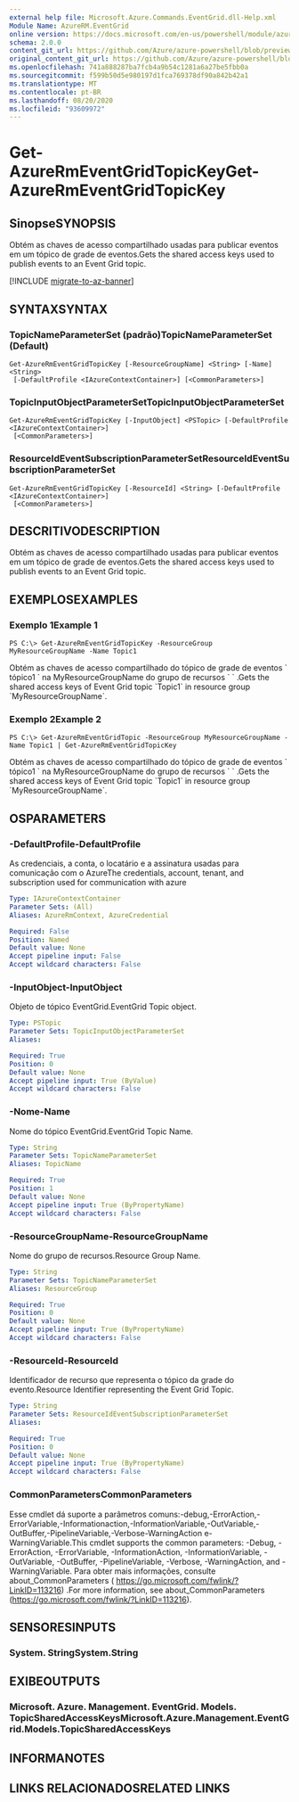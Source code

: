 ```yaml
---
external help file: Microsoft.Azure.Commands.EventGrid.dll-Help.xml
Module Name: AzureRM.EventGrid
online version: https://docs.microsoft.com/en-us/powershell/module/azurerm.eventgrid/get-azurermeventgridtopickey
schema: 2.0.0
content_git_url: https://github.com/Azure/azure-powershell/blob/preview/src/ResourceManager/EventGrid/Commands.EventGrid/help/Get-AzureRmEventGridTopicKey.md
original_content_git_url: https://github.com/Azure/azure-powershell/blob/preview/src/ResourceManager/EventGrid/Commands.EventGrid/help/Get-AzureRmEventGridTopicKey.md
ms.openlocfilehash: 741a888287ba7fcb4a9b54c1281a6a27be5fbb0a
ms.sourcegitcommit: f599b50d5e980197d1fca769378df90a842b42a1
ms.translationtype: MT
ms.contentlocale: pt-BR
ms.lasthandoff: 08/20/2020
ms.locfileid: "93609972"
---
```

# <span data-ttu-id="1adf6-101">Get-AzureRmEventGridTopicKey</span><span class="sxs-lookup"><span data-stu-id="1adf6-101">Get-AzureRmEventGridTopicKey</span></span>

## <span data-ttu-id="1adf6-102">Sinopse</span><span class="sxs-lookup"><span data-stu-id="1adf6-102">SYNOPSIS</span></span>
<span data-ttu-id="1adf6-103">Obtém as chaves de acesso compartilhado usadas para publicar eventos em um tópico de grade de eventos.</span><span class="sxs-lookup"><span data-stu-id="1adf6-103">Gets the shared access keys used to publish events to an Event Grid topic.</span></span>

[!INCLUDE [migrate-to-az-banner](../../includes/migrate-to-az-banner.md)]

## <span data-ttu-id="1adf6-104">SYNTAX</span><span class="sxs-lookup"><span data-stu-id="1adf6-104">SYNTAX</span></span>

### <span data-ttu-id="1adf6-105">TopicNameParameterSet (padrão)</span><span class="sxs-lookup"><span data-stu-id="1adf6-105">TopicNameParameterSet (Default)</span></span>
```
Get-AzureRmEventGridTopicKey [-ResourceGroupName] <String> [-Name] <String>
 [-DefaultProfile <IAzureContextContainer>] [<CommonParameters>]
```

### <span data-ttu-id="1adf6-106">TopicInputObjectParameterSet</span><span class="sxs-lookup"><span data-stu-id="1adf6-106">TopicInputObjectParameterSet</span></span>
```
Get-AzureRmEventGridTopicKey [-InputObject] <PSTopic> [-DefaultProfile <IAzureContextContainer>]
 [<CommonParameters>]
```

### <span data-ttu-id="1adf6-107">ResourceIdEventSubscriptionParameterSet</span><span class="sxs-lookup"><span data-stu-id="1adf6-107">ResourceIdEventSubscriptionParameterSet</span></span>
```
Get-AzureRmEventGridTopicKey [-ResourceId] <String> [-DefaultProfile <IAzureContextContainer>]
 [<CommonParameters>]
```

## <span data-ttu-id="1adf6-108">DESCRITIVO</span><span class="sxs-lookup"><span data-stu-id="1adf6-108">DESCRIPTION</span></span>
<span data-ttu-id="1adf6-109">Obtém as chaves de acesso compartilhado usadas para publicar eventos em um tópico de grade de eventos.</span><span class="sxs-lookup"><span data-stu-id="1adf6-109">Gets the shared access keys used to publish events to an Event Grid topic.</span></span>

## <span data-ttu-id="1adf6-110">EXEMPLOS</span><span class="sxs-lookup"><span data-stu-id="1adf6-110">EXAMPLES</span></span>

### <span data-ttu-id="1adf6-111">Exemplo 1</span><span class="sxs-lookup"><span data-stu-id="1adf6-111">Example 1</span></span>
```
PS C:\> Get-AzureRmEventGridTopicKey -ResourceGroup MyResourceGroupName -Name Topic1
```

<span data-ttu-id="1adf6-112">Obtém as chaves de acesso compartilhado do tópico de grade de eventos \` tópico1 \` na MyResourceGroupName do grupo de recursos \` \` .</span><span class="sxs-lookup"><span data-stu-id="1adf6-112">Gets the shared access keys of Event Grid topic \`Topic1\` in resource group \`MyResourceGroupName\`.</span></span>

### <span data-ttu-id="1adf6-113">Exemplo 2</span><span class="sxs-lookup"><span data-stu-id="1adf6-113">Example 2</span></span>
```
PS C:\> Get-AzureRmEventGridTopic -ResourceGroup MyResourceGroupName -Name Topic1 | Get-AzureRmEventGridTopicKey
```

<span data-ttu-id="1adf6-114">Obtém as chaves de acesso compartilhado do tópico de grade de eventos \` tópico1 \` na MyResourceGroupName do grupo de recursos \` \` .</span><span class="sxs-lookup"><span data-stu-id="1adf6-114">Gets the shared access keys of Event Grid topic \`Topic1\` in resource group \`MyResourceGroupName\`.</span></span>

## <span data-ttu-id="1adf6-115">OS</span><span class="sxs-lookup"><span data-stu-id="1adf6-115">PARAMETERS</span></span>

### <span data-ttu-id="1adf6-116">-DefaultProfile</span><span class="sxs-lookup"><span data-stu-id="1adf6-116">-DefaultProfile</span></span>
<span data-ttu-id="1adf6-117">As credenciais, a conta, o locatário e a assinatura usadas para comunicação com o Azure</span><span class="sxs-lookup"><span data-stu-id="1adf6-117">The credentials, account, tenant, and subscription used for communication with azure</span></span>

```yaml
Type: IAzureContextContainer
Parameter Sets: (All)
Aliases: AzureRmContext, AzureCredential

Required: False
Position: Named
Default value: None
Accept pipeline input: False
Accept wildcard characters: False
```

### <span data-ttu-id="1adf6-118">-InputObject</span><span class="sxs-lookup"><span data-stu-id="1adf6-118">-InputObject</span></span>
<span data-ttu-id="1adf6-119">Objeto de tópico EventGrid.</span><span class="sxs-lookup"><span data-stu-id="1adf6-119">EventGrid Topic object.</span></span>

```yaml
Type: PSTopic
Parameter Sets: TopicInputObjectParameterSet
Aliases: 

Required: True
Position: 0
Default value: None
Accept pipeline input: True (ByValue)
Accept wildcard characters: False
```

### <span data-ttu-id="1adf6-120">-Nome</span><span class="sxs-lookup"><span data-stu-id="1adf6-120">-Name</span></span>
<span data-ttu-id="1adf6-121">Nome do tópico EventGrid.</span><span class="sxs-lookup"><span data-stu-id="1adf6-121">EventGrid Topic Name.</span></span>

```yaml
Type: String
Parameter Sets: TopicNameParameterSet
Aliases: TopicName

Required: True
Position: 1
Default value: None
Accept pipeline input: True (ByPropertyName)
Accept wildcard characters: False
```

### <span data-ttu-id="1adf6-122">-ResourceGroupName</span><span class="sxs-lookup"><span data-stu-id="1adf6-122">-ResourceGroupName</span></span>
<span data-ttu-id="1adf6-123">Nome do grupo de recursos.</span><span class="sxs-lookup"><span data-stu-id="1adf6-123">Resource Group Name.</span></span>

```yaml
Type: String
Parameter Sets: TopicNameParameterSet
Aliases: ResourceGroup

Required: True
Position: 0
Default value: None
Accept pipeline input: True (ByPropertyName)
Accept wildcard characters: False
```

### <span data-ttu-id="1adf6-124">-ResourceId</span><span class="sxs-lookup"><span data-stu-id="1adf6-124">-ResourceId</span></span>
<span data-ttu-id="1adf6-125">Identificador de recurso que representa o tópico da grade do evento.</span><span class="sxs-lookup"><span data-stu-id="1adf6-125">Resource Identifier representing the Event Grid Topic.</span></span>

```yaml
Type: String
Parameter Sets: ResourceIdEventSubscriptionParameterSet
Aliases: 

Required: True
Position: 0
Default value: None
Accept pipeline input: True (ByPropertyName)
Accept wildcard characters: False
```

### <span data-ttu-id="1adf6-126">CommonParameters</span><span class="sxs-lookup"><span data-stu-id="1adf6-126">CommonParameters</span></span>
<span data-ttu-id="1adf6-127">Esse cmdlet dá suporte a parâmetros comuns:-debug,-ErrorAction,-ErrorVariable,-Informationaction,-InformationVariable,-OutVariable,-OutBuffer,-PipelineVariable,-Verbose-WarningAction e-WarningVariable.</span><span class="sxs-lookup"><span data-stu-id="1adf6-127">This cmdlet supports the common parameters: -Debug, -ErrorAction, -ErrorVariable, -InformationAction, -InformationVariable, -OutVariable, -OutBuffer, -PipelineVariable, -Verbose, -WarningAction, and -WarningVariable.</span></span> <span data-ttu-id="1adf6-128">Para obter mais informações, consulte about_CommonParameters ( https://go.microsoft.com/fwlink/?LinkID=113216) .</span><span class="sxs-lookup"><span data-stu-id="1adf6-128">For more information, see about_CommonParameters (https://go.microsoft.com/fwlink/?LinkID=113216).</span></span>

## <span data-ttu-id="1adf6-129">SENSORES</span><span class="sxs-lookup"><span data-stu-id="1adf6-129">INPUTS</span></span>

### <span data-ttu-id="1adf6-130">System. String</span><span class="sxs-lookup"><span data-stu-id="1adf6-130">System.String</span></span>

## <span data-ttu-id="1adf6-131">EXIBE</span><span class="sxs-lookup"><span data-stu-id="1adf6-131">OUTPUTS</span></span>

### <span data-ttu-id="1adf6-132">Microsoft. Azure. Management. EventGrid. Models. TopicSharedAccessKeys</span><span class="sxs-lookup"><span data-stu-id="1adf6-132">Microsoft.Azure.Management.EventGrid.Models.TopicSharedAccessKeys</span></span>

## <span data-ttu-id="1adf6-133">INFORMA</span><span class="sxs-lookup"><span data-stu-id="1adf6-133">NOTES</span></span>

## <span data-ttu-id="1adf6-134">LINKS RELACIONADOS</span><span class="sxs-lookup"><span data-stu-id="1adf6-134">RELATED LINKS</span></span>

